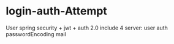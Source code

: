 # login-auth-Attempt
User spring security + jwt + auth 2.0  include 4 server: user auth passwordEncoding mail
